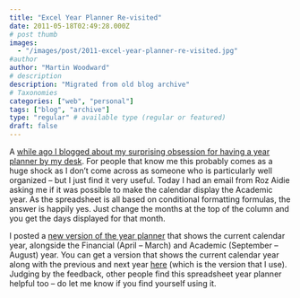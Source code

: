 ```yaml
---
title: "Excel Year Planner Re-visited"
date: 2011-05-18T02:49:28.000Z
# post thumb
images:
  - "/images/post/2011-excel-year-planner-re-visited.jpg"
#author
author: "Martin Woodward"
# description
description: "Migrated from old blog archive"
# Taxonomies
categories: ["web", "personal"]
tags: ["blog", "archive"]
type: "regular" # available type (regular or featured)
draft: false
---
```


[](http://cid-c7a08ae2600d197a.office.live.com/view.aspx/Public/YearPlanner/CurrentYearPlanner.xlsx)A [while ago I blogged about my surprising obsession for having a year planner by my desk](http://www.woodwardweb.com/personal/excel_year_plan.html). For people that know me this probably comes as a huge shock as I don’t come across as someone who is particularly well organized – but I just find it very useful. Today I had an email from Roz Aidie asking me if it was possible to make the calendar display the Academic year. As the spreadsheet is all based on conditional formatting formulas, the answer is happily yes. Just change the months at the top of the column and you get the days displayed for that month.

I posted a [new version of the year planner](http://cid-c7a08ae2600d197a.office.live.com/view.aspx/Public/YearPlanner/CurrentYearPlanner.xlsx) that shows the current calendar year, alongside the Financial (April – March) and Academic (September – August) year. You can get a version that shows the current calendar year along with the previous and next year [here](http://cid-c7a08ae2600d197a.office.live.com/view.aspx/Public/YearPlanner/YearPlanner.xlsx) (which is the version that I use). Judging by the feedback, other people find this spreadsheet year planner helpful too – do let me know if you find yourself using it.
